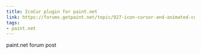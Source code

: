 ```yaml
---
title: IcoCur plugin for paint.net
link: https://forums.getpaint.net/topic/927-icon-cursor-and-animated-cursor-format-v37-may-2010/?do=findComment&comment=572380
tags:
- paint.net
---
```

paint.net forum post
